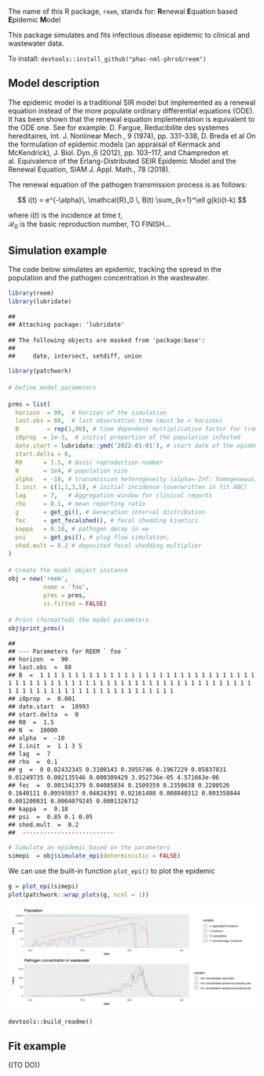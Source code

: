 
The name of this R package, `reem`, stands for: **R**enewal **E**quation
based **E**pidemic **M**odel

This package simulates and fits infectious disease epidemic to clinical
and wastewater data.

To install: `devtools::install_github("phac-nml-phrsd/reem")`

## Model description

The epidemic model is a traditional SIR model but implemented as a
renewal equation instead of the more populate ordinary differential
equations (ODE). It has been shown that the renewal equation
implementation is equivalent to the ODE one. See for example: D. Fargue,
Reducibilite des systemes hereditaires, Int. J. Nonlinear Mech., 9
(1974), pp. 331–338, D. Breda et al On the formulation of epidemic
models (an appraisal of Kermack and McKendrick), J. Biol. Dyn.,6 (2012),
pp. 103–117, and Champredon et al. Equivalence of the Erlang-Distributed
SEIR Epidemic Model and the Renewal Equation, SIAM J. Appl. Math., 78
(2018).

The renewal equation of the pathogen transmission process is as follows:

$$ i(t) = e^{-\alpha}\, \mathcal{R}_0 \, B(t) \sum_{k=1}^\ell g(k)i(t-k) $$

where $i(t)$ is the incidence at time $t$,  
$\mathcal{R}_0$ is the basic reproduction number, TO FINISH…

## Simulation example

The code below simulates an epidemic, tracking the spread in the
population and the pathogen concentration in the wastewater.

``` r
library(reem)
library(lubridate)
```

    ## 
    ## Attaching package: 'lubridate'

    ## The following objects are masked from 'package:base':
    ## 
    ##     date, intersect, setdiff, union

``` r
library(patchwork)

# Define model parameters

prms = list(
  horizon  = 90,  # horizon of the simulation
  last.obs = 88,  # last observation time (must be < horizon)
  B        = rep(1,90), # time dependent multiplicative factor for transmission
  i0prop  = 1e-3,  # initial proportion of the population infected
  date.start = lubridate::ymd('2022-01-01'), # start date of the epidemic
  start.delta = 0, 
  R0      = 1.5, # Basic reproduction number
  N       = 1e4, # population size
  alpha   = -10, # transmission heterogeneity (alpha=-Inf: homogeneous)
  I.init  = c(1,1,3,5), # initial incidence (overwritten in fit ABC)
  lag     = 7,   # Aggregation window for clinical reports
  rho     = 0.1, # mean reporting ratio
  g       = get_gi(), # Generation interval distribution
  fec     = get_fecalshed(), # fecal shedding kinetics
  kappa   = 0.18, # pathogen decay in ww
  psi     = get_psi(), # plug flow simulation,
  shed.mult = 0.2 # deposited fecal shedding multiplier  
)

# Create the model object instance
obj = new('reem', 
          name = 'foo', 
          prms = prms, 
          is.fitted = FALSE)

# Print (formatted) the model parameters
obj$print_prms()
```

    ## 
    ## --- Parameters for REEM ` foo `
    ## horizon  =  90 
    ## last.obs  =  88 
    ## B  =  1 1 1 1 1 1 1 1 1 1 1 1 1 1 1 1 1 1 1 1 1 1 1 1 1 1 1 1 1 1 1 1 1 1 1 1 1 1 1 1 1 1 1 1 1 1 1 1 1 1 1 1 1 1 1 1 1 1 1 1 1 1 1 1 1 1 1 1 1 1 1 1 1 1 1 1 1 1 1 1 1 1 1 1 1 1 1 1 1 1 
    ## i0prop  =  0.001 
    ## date.start  =  18993 
    ## start.delta  =  0 
    ## R0  =  1.5 
    ## N  =  10000 
    ## alpha  =  -10 
    ## I.init  =  1 1 3 5 
    ## lag  =  7 
    ## rho  =  0.1 
    ## g  =  0 0.02432345 0.3100143 0.3955746 0.1967229 0.05837831 0.01249735 0.002135546 0.000309429 3.952736e-05 4.571663e-06 
    ## fec  =  0.001341379 0.04085834 0.1509359 0.2350638 0.2280526 0.1640111 0.09593837 0.04824391 0.02161408 0.008840312 0.003358844 0.001200831 0.0004079245 0.0001326712 
    ## kappa  =  0.18 
    ## psi  =  0.85 0.1 0.05 
    ## shed.mult  =  0.2 
    ##  --------------------------

``` r
# Simulate an epidemic based on the parameters
simepi  = obj$simulate_epi(deterministic = FALSE)
```

We can use the built-in function `plot_epi()` to plot the epidemic

``` r
g = plot_epi(simepi)
plot(patchwork::wrap_plots(g, ncol = 1))
```

![](README_files/figure-gfm/plot_epi-1.png)<!-- -->

`devtools::build_readme()`

## Fit example

((TO DO))
